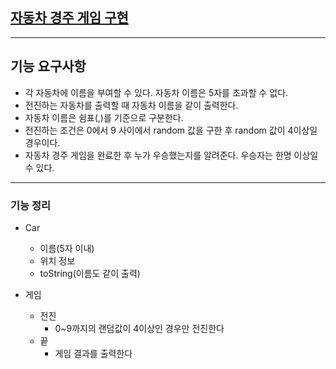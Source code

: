 ## [자동차 경주 게임 구현](https://github.com/next-step/nextstep-docs/blob/master/playground/README.md)

---
## 기능 요구사항

- 각 자동차에 이름을 부여할 수 있다. 자동차 이름은 5자를 초과할 수 없다.
- 전진하는 자동차를 출력할 때 자동차 이름을 같이 출력한다.
- 자동차 이름은 쉼표(,)를 기준으로 구분한다.
- 전진하는 조건은 0에서 9 사이에서 random 값을 구한 후 random 값이 4이상일 경우이다.
- 자동차 경주 게임을 완료한 후 누가 우승했는지를 알려준다. 우승자는 한명 이상일 수 있다.
---
### 기능 정리
- Car 
  - 이름(5자 이내)
  - 위치 정보
  - toString(이름도 같이 출력)

- 게임
  - 전진 
    - 0~9까지의 랜덤값이 4이상인 경우만 전진한다
  - 끝
    - 게임 결과를 출력한다

